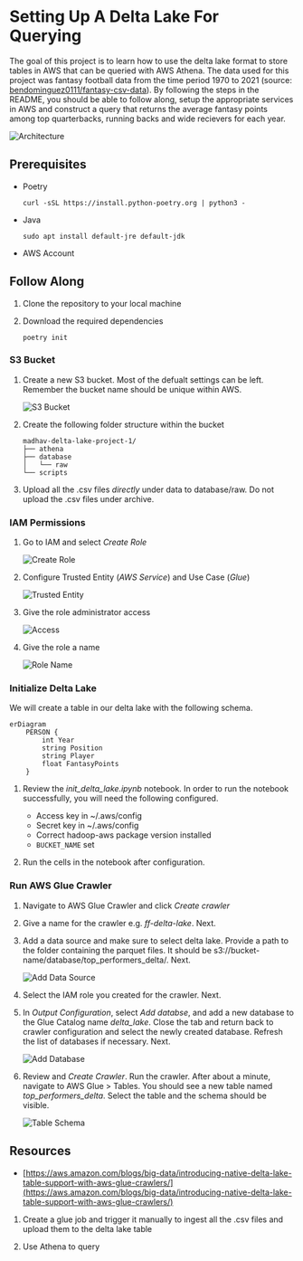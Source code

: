 # Setting Up A Delta Lake For Querying

The goal of this project is to learn how to use the delta lake format to store tables in AWS that can be queried with AWS Athena. The data used for this project was fantasy football data from the time period 1970 to 2021 (source: [bendominguez0111/fantasy-csv-data](https://github.com/bendominguez0111/fantasy-csv-data)). By following the steps in the README, you should be able to follow along, setup the appropriate services in AWS and construct a query that returns the average fantasy points among top quarterbacks, running backs and wide recievers for each year.

![Architecture](assets/architecture.png)

## Prerequisites

* Poetry

    ```shell
    curl -sSL https://install.python-poetry.org | python3 -
    ```

* Java

    ```shell
    sudo apt install default-jre default-jdk
    ```

* AWS Account

## Follow Along

1. Clone the repository to your local machine

1. Download the required dependencies

    ```shell
    poetry init
    ```

### S3 Bucket

1. Create a new S3 bucket. Most of the defualt settings can be left. Remember the bucket name should be unique within AWS.

    ![S3 Bucket](assets/s3_bucket.png)

1. Create the following folder structure within the bucket

    ```
    madhav-delta-lake-project-1/
    ├── athena
    ├── database
    │   └── raw
    └── scripts
    ```

1. Upload all the .csv files *directly* under data to database/raw. Do not upload the .csv files under archive.

### IAM Permissions

1. Go to IAM and select *Create Role*

    ![Create Role](assets/create_role.png)

1. Configure Trusted Entity (*AWS Service*) and Use Case (*Glue*)

    ![Trusted Entity](assets/trusted_entity.png)

1. Give the role administrator access

    ![Access](assets/access.png)

1. Give the role a name

    ![Role Name](assets/role_name.png)

### Initialize Delta Lake

We will create a table in our delta lake with the following schema.

```mermaid
erDiagram
    PERSON {
        int Year
        string Position
        string Player
        float FantasyPoints
    }
```

1. Review the *init_delta_lake.ipynb* notebook. In order to run the notebook successfully, you will need the following configured.

    - Access key in ~/.aws/config
    - Secret key in ~/.aws/config
    - Correct hadoop-aws package version installed
    - `BUCKET_NAME` set

1. Run the cells in the notebook after configuration.

### Run AWS Glue Crawler

1. Navigate to AWS Glue Crawler and click *Create crawler*

1. Give a name for the crawler e.g. *ff-delta-lake*. Next.

1. Add a data source and make sure to select delta lake. Provide a path to the folder containing the parquet files. It should be s3://bucket-name/database/top_performers_delta/. Next.

    ![Add Data Source](assets/add_data_source.png)

1. Select the IAM role you created for the crawler. Next.

1. In *Output Configuration*, select *Add databse*, and add a new database to the Glue Catalog name *delta_lake*. Close the tab and return back to crawler configuration and select the newly created database. Refresh the list of databases if necessary. Next.

    ![Add Database](assets/glue_db.png)

1. Review and *Create Crawler*. Run the crawler. After about a minute, navigate to AWS Glue > Tables. You should see a new table named *top_performers_delta*. Select the table and the schema should be visible.

    ![Table Schema](assets/glue_schema.png)

## Resources

- [https://aws.amazon.com/blogs/big-data/introducing-native-delta-lake-table-support-with-aws-glue-crawlers/](https://aws.amazon.com/blogs/big-data/introducing-native-delta-lake-table-support-with-aws-glue-crawlers/)

1. Create a glue job and trigger it manually to ingest all the .csv files and upload them to the delta lake table

2. Use Athena to query